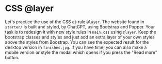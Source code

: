 # CSS @layer

Let's practice the use of the CSS at-rule `@layer`.
The website found in `starter/` is built and styled, by ChatGPT, using Bootstrap and Popper.
Your task is to redesign it with new style rules in `main.css` using `@layer`.
Keep the bootstrap classes and styles and just add an extra layer of your own styles above
the styles from Boostrap. You can see the expected result for the desktop version in `finished.jpg`.
If you have time, you can also make a mobile version or style the modal which opens if you press the "Read more" button.
